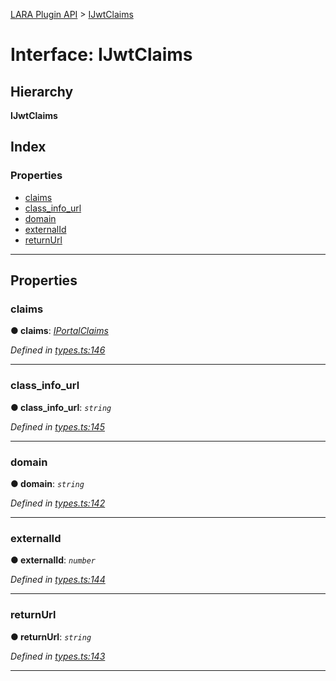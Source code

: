 [LARA Plugin API](../README.md) > [IJwtClaims](../interfaces/ijwtclaims.md)

# Interface: IJwtClaims

## Hierarchy

**IJwtClaims**

## Index

### Properties

* [claims](ijwtclaims.md#claims)
* [class_info_url](ijwtclaims.md#class_info_url)
* [domain](ijwtclaims.md#domain)
* [externalId](ijwtclaims.md#externalid)
* [returnUrl](ijwtclaims.md#returnurl)

---

## Properties

<a id="claims"></a>

###  claims

**● claims**: *[IPortalClaims](iportalclaims.md)*

*Defined in [types.ts:146](../../../lara-typescript/src/plugin-api/types.ts#L146)*

___
<a id="class_info_url"></a>

###  class_info_url

**● class_info_url**: *`string`*

*Defined in [types.ts:145](../../../lara-typescript/src/plugin-api/types.ts#L145)*

___
<a id="domain"></a>

###  domain

**● domain**: *`string`*

*Defined in [types.ts:142](../../../lara-typescript/src/plugin-api/types.ts#L142)*

___
<a id="externalid"></a>

###  externalId

**● externalId**: *`number`*

*Defined in [types.ts:144](../../../lara-typescript/src/plugin-api/types.ts#L144)*

___
<a id="returnurl"></a>

###  returnUrl

**● returnUrl**: *`string`*

*Defined in [types.ts:143](../../../lara-typescript/src/plugin-api/types.ts#L143)*

___


